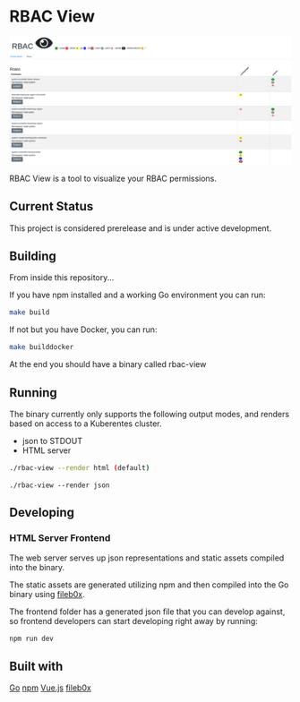 

# RBAC View



![RBAC View Screenshot](img/screen.png?raw=true)



RBAC  View is a tool to visualize your RBAC permissions. 

## Current Status

This project is considered prerelease and is under active development.

## Building

From inside this repository...

If you have npm installed and a working Go environment you can run:

```bash
make build
```

If not but you have Docker, you can run:

```bash
make builddocker
```

At the end you should have a binary called rbac-view

## Running

The binary currently only supports the following output modes, and renders based on access to a Kuberentes cluster.

- json to STDOUT
- HTML server

```bash
./rbac-view --render html (default)
```

```
./rbac-view --render json
```

## Developing

### HTML Server Frontend

The web server serves up json representations and static assets compiled into the binary.

The static assets are generated utilizing npm and then compiled into the Go binary using [fileb0x](https://github.com/UnnoTed/fileb0x).

The frontend folder has a generated json file that you can develop against, so frontend developers can start developing right away by running:

```bash
npm run dev
```

## Built with
[Go](https://golang.org/)
[npm](https://www.npmjs.com/)
[Vue.js](https://vuejs.org/)
[fileb0x](https://github.com/UnnoTed/fileb0x)


